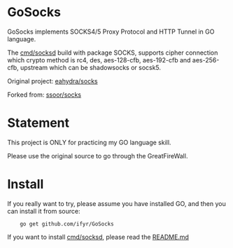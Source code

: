 # GoSocks
GoSocks implements SOCKS4/5 Proxy Protocol and HTTP Tunnel in GO language.

The [cmd/socksd](https://github.com/ifyr/GoSocks/cmd/socksd) build with package SOCKS, supports cipher connection which crypto method is rc4, des, aes-128-cfb, aes-192-cfb and aes-256-cfb, upstream which can be shadowsocks or socsk5.

Original project: [eahydra/socks](https://github.com/eahydra/socks)

Forked from: [ssoor/socks](https://github.com/ssoor/socks)

# Statement
This project is ONLY for practicing my GO language skill.

Please use the original source to go through the GreatFireWall.

# Install
If you really want to try, please assume you have installed GO, and then you can install it from source:
```
    go get github.com/ifyr/GoSocks
```
If you want to install [cmd/socksd](https://github.com/ifyr/GoSocks/cmd/socksd), please read the [README.md](https://github.com/ifyr/GoSocks/cmd/socksd/README.md)
